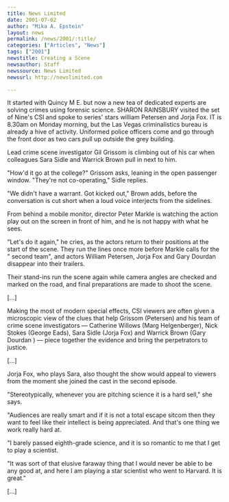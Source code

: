 ```yaml
---
title: News Limited
date: 2001-07-02
author: "Mika A. Epstein"
layout: news
permalink: /news/2001/:title/
categories: ["Articles", "News"]
tags: ["2001"]
newstitle: Creating a Scene
newsauthor: Staff
newssource: News Limited
newsurl: http://newslimited.com

---
```

It started with Quincy M E. but now a new tea of dedicated experts are solving crimes using forensic science. SHARON RAINSBURY visited the set of Nine's CSI and spoke to series' stars william Petersen and Jorja Fox. IT is 8.30am on Monday morning, but the Las Vegas criminalistics bureau is already a hive of activity. Uniformed police officers come and go through the front door as two cars pull up outside the grey building.

Lead crime scene investigator Gil Grissom is climbing out of his car when colleagues Sara Sidle and Warrick Brown pull in next to him.

"How'd it go at the college?" Grissom asks, leaning in the open passenger window. "They're not co-operating," Sidle replies.

"We didn't have a warrant. Got kicked out," Brown adds, before the conversation is cut short when a loud voice interjects from the sidelines.

From behind a mobile monitor, director Peter Markle is watching the action play out on the screen in front of him, and he is not happy with what he sees.

"Let's do it again," he cries, as the actors return to their positions at the start of the scene. They run the lines once more before Markle calls for the " second team", and actors William Petersen, Jorja Fox and Gary Dourdan disappear into their trailers.

Their stand-ins run the scene again while camera angles are checked and marked on the road, and final preparations are made to shoot the scene.

[...]

Making the most of modern special effects, CSI viewers are often given a microscopic view of the clues that help Grissom (Petersen) and his team of crime scene investigators &#8212; Catherine Willows (Marg Helgenberger), Nick Stokes (George Eads), Sara Sidle (Jorja Fox) and Warrick Brown (Gary Dourdan ) &#8212; piece together the evidence and bring the perpetrators to justice.

[...]

Jorja Fox, who plays Sara, also thought the show would appeal to viewers from the moment she joined the cast in the second episode.

"Stereotypically, whenever you are pitching science it is a hard sell," she says.

"Audiences are really smart and if it is not a total escape sitcom then they want to feel like their intellect is being appreciated. And that's one thing we work really hard at.

"I barely passed eighth-grade science, and it is so romantic to me that I get to play a scientist.

"It was sort of that elusive faraway thing that I would never be able to be any good at, and here I am playing a star scientist who went to Harvard. It is great."

[...]

